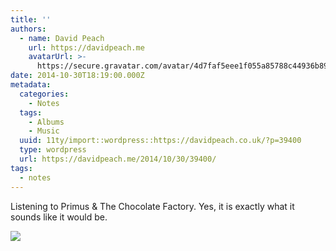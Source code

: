 ```yaml
---
title: ''
authors:
  - name: David Peach
    url: https://davidpeach.me
    avatarUrl: >-
      https://secure.gravatar.com/avatar/4d7faf5eee1f055a85788c44936b8995eaab6dfb004e7854ec747ccb272e91ee?s=96&d=mm&r=g
date: 2014-10-30T18:19:00.000Z
metadata:
  categories:
    - Notes
  tags:
    - Albums
    - Music
  uuid: 11ty/import::wordpress::https://davidpeach.co.uk/?p=39400
  type: wordpress
  url: https://davidpeach.me/2014/10/30/39400/
tags:
  - notes
---
```

Listening to Primus & The Chocolate Factory. Yes, it is exactly what it sounds like it would be.

[![](/assets/Primus-And-The-Chocolate-Facto-LYYVYiNfRlVk.jpg)](/assets/Primus-And-The-Chocolate-Facto-LYYVYiNfRlVk.jpg)